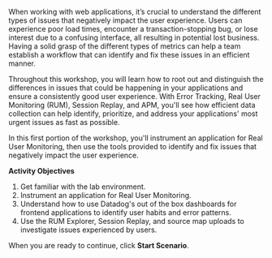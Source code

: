 When working with web applications, it’s crucial to understand the different types of issues that negatively impact the user experience. Users can experience poor load times, encounter a transaction-stopping bug, or lose interest due to a confusing interface, all resulting in potential lost business. Having a solid grasp of the different types of metrics can help a team establish a workflow that can identify and fix these issues in an efficient manner. 

Throughout this workshop, you will learn how to root out and distinguish the differences in issues that could be happening in your applications and ensure a consistently good user experience. With Error Tracking, Real User Monitoring (RUM), Session Replay, and APM, you'll see how efficient data collection can help identify, prioritize, and address your applications' most urgent issues as fast as possible.

In this first portion of the workshop, you'll instrument an application for Real User Monitoring, then use the tools provided to identify and fix issues that negatively impact the user experience.

**Activity Objectives**
1. Get familiar with the lab environment.
2. Instrument an application for Real User Monitoring.
3. Understand how to use Datadog's out of the box dashboards for frontend applications to identify user habits and error patterns.
4. Use the RUM Explorer, Session Replay, and source map uploads to investigate issues experienced by users. 

When you are ready to continue, click **Start Scenario**.